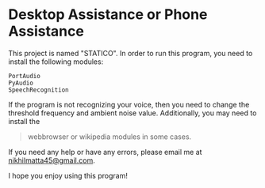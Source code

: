 # Desktop Assistance or Phone Assistance
This project is named "STATICO". In order to run this program, you need to install the following modules:

```
PortAudio
PyAudio
SpeechRecognition
```

If the program is not recognizing your voice, then you need to change the threshold frequency and ambient noise value. Additionally, you may need to install the 
> webbrowser 
or
> wikipedia 
modules in some cases.

If you need any help or have any errors, please email me at nikhilmatta45@gmail.com.

I hope you enjoy using this program!
